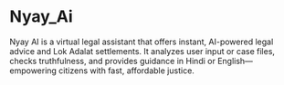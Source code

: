 # Nyay_Ai
Nyay AI is a virtual legal assistant that offers instant, AI-powered legal advice and Lok Adalat settlements. It analyzes user input or case files, checks truthfulness, and provides guidance in Hindi or English—empowering citizens with fast, affordable justice.
